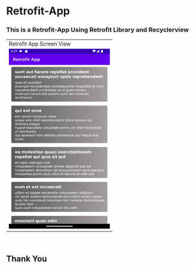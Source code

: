 # Retrofit-App
### This is a Retrofit-App Using Retrofit Library and Recyclerview  <br>
<table>
  <tr>
    <td>Retrofit App Screen View</td>
  </tr>
  <tr>
    <td><img src="https://github.com/partharoypc/Retrofit-App/blob/main/ScreenShort/Screenshot1.png" width=270 height=480></td>
  </tr>
 </table>
 <br>
<h2>Thank You</h2>
